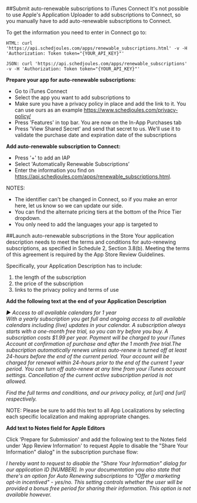 ##Submit auto-renewable subscriptions to iTunes Connect
It's not possible to use Apple's Application Uploader to add subscriptions to Connect, so you manually have to add auto-renewable subscriptions to Connect.

To get the information you need to enter in Connect go to:


```
HTML: curl 'https://api.schedjoules.com/apps/renewable_subscriptions.html' -v -H 'Authorization: Token token="{YOUR_API_KEY}"'

JSON: curl 'https://api.schedjoules.com/apps/renewable_subscriptions' -v -H 'Authorization: Token token="{YOUR_API_KEY}"'
```

**Prepare your app for auto-renewable subscriptions:**
* Go to iTunes Connect
* Select the app you want to add subscriptions to
* Make sure you have a privacy policy in place and add the link to it. You can use ours as an example https://www.schedjoules.com/privacy-policy/
* Press 'Features' in top bar. You are now on the In-App Purchases tab
* Press 'View Shared Secret' and send that secret to us. We'll use it to validate the purchase date and expiration date of the subscriptions

**Add auto-renewable subscription to Connect:**
* Press '+' to add an IAP
* Select 'Automatically Renewable Subscriptions’
* Enter the information you find on https://api.schedjoules.com/apps/renewable_subscriptions.html.

NOTES:
* The identifier can't be changed in Connect, so if you make an error here, let us know so we can update our side.
* You can find the alternate pricing tiers at the bottom of the Price Tier dropdown.
* You only need to add the languages your app is targeted to

##Launch auto-renewable subscriptions in the Store
Your application description needs to meet the terms and conditions for auto-renewing subscriptions, as specified in Schedule 2, Section 3.8(b). Meeting the terms of this agreement is required by the App Store Review Guidelines.

Specifically, your Application Description has to include:

1. the length of the subscription
2. the price of the subscription
3. links to the privacy policy and terms of use

**Add the following text at the end of your Application Description**

*► Access to all available calendars for 1 year*<br/>
*With a yearly subscription you get full and ongoing access to all available calendars including (live) updates in your calendar. A subscription always starts with a one-month free trial, so you can try before you buy. A subscription costs $1.99 per year. Payment will be charged to your iTunes Account at confirmation of purchase and after the 1 month free trial.The subscription automatically renews unless auto-renew is turned off at least 24-hours before the end of the current period. Your account will be charged for renewal within 24-hours prior to the end of the current 1 year period. You can turn off auto-renew at any time from your iTunes account settings. Cancellation of the current active subscription period is not allowed.*

*Find the full terms and conditions, and our privacy policy, at [url] and [url] respectively.*

NOTE: Please be sure to add this text to all App Localizations by selecting each specific localization and making appropriate changes.

**Add text to Notes field for Apple Editors**

Click 'Prepare for Submission' and add the following text to the Notes field under 'App Review Information' to request Apple to disable the "Share Your Information" dialog" in the subscription purchase flow:

*I hereby want to request to disable the "Share Your Information" dialog for our application ID [NUMBER]. In your documentation you also state that there's an option for Auto Renewing subscriptions to "Offer a marketing opt-in incentived" - yes/no. This setting controls whether the user will be provided a bonus free period for sharing their information. This option is not available however.*




